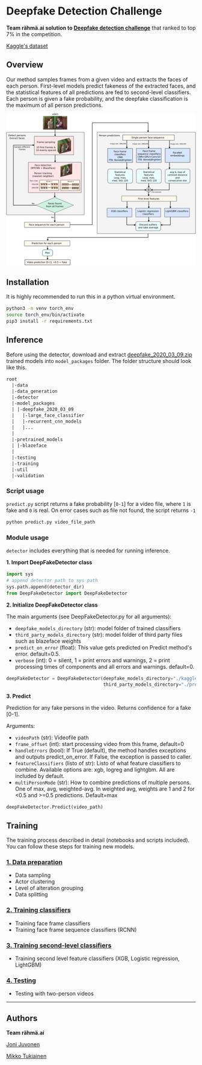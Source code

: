 # Deepfake Detection Challenge

**Team rähmä.ai solution to [Deepfake detection challenge](https://www.kaggle.com/c/deepfake-detection-challenge)** that ranked to top 7% in the competition.

[Kaggle's dataset](https://www.kaggle.com/c/deepfake-detection-challenge/data)

## Overview

Our method samples frames from a given video and extracts the faces of each person. First-level models predict fakeness of the extracted faces, and the statistical features of all predictions are fed to second-level classifiers. Each person is given a fake probability, and the deepfake classification is the maximum of all person predictions.

![Overview](./materials/overview.png)

## Installation

It is highly recommended to run this in a python virtual environment.

```bash
python3 -m venv torch_env
source torch_env/bin/activate
pip3 install -r requirements.txt
```

## Inference

Before using the detector, download and extract [deepfake_2020_03_09.zip](https://drive.google.com/file/d/1w9bzrhknycVBxz_3A5d1tDLkoJuUGZtk/view?usp=sharing) trained models into `model_packages` folder. The folder structure should look like this.

```
root
  |-data
  |-data_generation
  |-detector
  |-model_packages
  | |-deepfake_2020_03_09
  |   |-large_face_classifier
  |   |-recurrent_cnn_models
  |   |...
  |
  |-pretrained_models
  | |-blazeface
  |
  |-testing
  |-training
  |-util
  |-validation
```

### Script usage

`predict.py` script returns a fake probability [`0-1`] for a video file, where `1` is fake and `0` is real. On error cases such as file not found, the script returns `-1`

```bash
python predict.py video_file_path
```

### Module usage

`detector` includes everything that is needed for running inference.

**1. Import DeepFakeDetector class**

```python
import sys
# append detector path to sys path
sys.path.append(detector_dir)
from DeepFakeDetector import DeepFakeDetector
```

**2. Initialize DeepFakeDetector class**

The main arguments (see DeepFakeDetector.py for all arguments):
- `deepfake_models_directory` (str): model folder of trained classifiers
- `third_party_models_directory` (str): model folder of third party files such as blazeface weights
- `predict_on_error` (float): This value gets predicted on Predict method's error. default=0.5.
- `verbose` (int): 0 = silent, 1 = print errors and warnings, 2 = print processing times of components and all errors and warnings. default=0. 

```python
deepFakeDetector = DeepFakeDetector(deepfake_models_directory="./kaggle_datasets/deepfake_2020_03_09/",
                                    third_party_models_directory="./pretrained_models/")
```

**3. Predict**

Prediction for any fake persons in the video. Returns confidence for a fake [0-1].

Arguments:
- `videoPath` (str): Videofile path
- `frame_offset` (int): start processing video from this frame, default=0
- `handleErrors` (bool): If True (default), the method handles exceptions and outputs predict_on_error. If False, the exception is passed to caller.
- `featureClassifiers` (listo of str): Listo of what feature classifiers to combine. Available options are: xgb, logreg and lightgbm. All are included by default.
- `multiPersonMode` (str): How to combine predictions of multiple persons. One of max, avg, weighted-avg. In weighted avg, weights are 1 and 2 for <0.5 and >=0.5 predictions. Default=max

```
deepFakeDetector.Predict(video_path)
```

## Training

The training process described in detail (notebooks and scripts included). You can follow these steps for training new models.

### [1. Data preparation](data_generation)

- Data sampling
- Actor clustering
- Level of alteration grouping
- Data splitting

### [2. Training classifiers](training)

- Training face frame classifiers
- Training face frame sequence classifiers (RCNN)

### [3. Training second-level classifiers](validation)

- Training second level feature classifiers (XGB, Logistic regression, LightGBM)

### [4. Testing](testing)

- Testing with two-person videos

----------------------------------

## Authors

**Team rähmä.ai**

[Joni Juvonen](https://github.com/jpjuvo)

[Mikko Tukiainen](https://github.com/mjkvaak)
